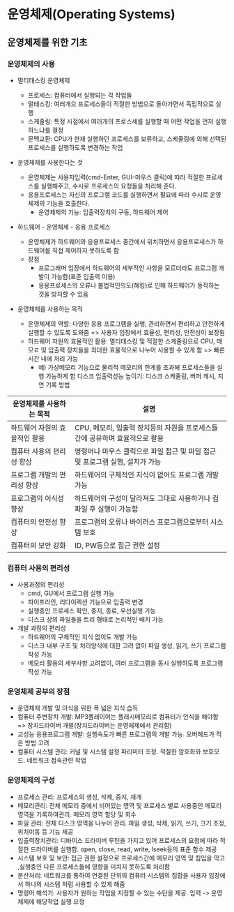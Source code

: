 # 운영체제(Operating Systems)

## 운영체제를 위한 기초

### 운영체제의 사용

- 멀티태스킹 운영체제
  - 프로세스: 컴퓨터에서 실행되는 각 작업들
  - 멀태스킹: 여러개으 프로세스들이 적절한 방법으로 돌아가면서 독립적으로 실행
  - 스케줄링: 특정 시점에서 여러개의 프로스세를 실행할 때 어떤 작업을 먼저 실행하느냐를 결정
  - 문맥교환: CPU가 현재 실행하던 프로세스를 보류하고, 스케줄링에 의해 선택된 프로세스를 실행하도록 변경하는 작업

- 운영체제를 사용한다는 것
  - 운영체제는 사용자입력(cmd-Enter, GUI-마우스 클릭)에 따라 적절한 프로세스를 실행해주고, 수시로 프로세스의 요청들을 처리해 준다.
  - 응용프로세스는 자신의 프로그램 코드를 실행하면서 필요에 따라 수시로 운영체제의 기능을 호출한다.
    - 운영체제의 기능: 입출력장치의 구동, 하드웨어 제어
- 하드웨어 - 운영체제 - 응용 프로세스
  - 운영체제가 하드웨어와 응용프로세스 중간에서 위치하면서 응용프로세스가 하드웨어를 직접 제어하지 못하도록 함
  - 장점
    - 프로그래머 입장에서 하드웨어의 세부적인 사항을 모르더라도 프로그램 개발이 가능함(표준 입출력 이용)
    - 응용프로세스의 오류나 불법적인의도(해킹)로 인해 하드웨어가 동작하는 것을 방지할 수 있음
- 운영체제를 사용하는 목적
  - 운영체제의 역할: 다양한 응용 프로그램을 실행, 관리하면서 편리하고 안전하게 실행할 수 있도록 도와줌 => 사용자 입장에서 효율성, 편리성, 안전성이 보장됨
  - 하드웨어 자원의 효율적인 활용: 멀티태스킹 및 적절한 스케줄링으로 CPU, 메모ㄹ 및 입출력 장치들을 최대한 효율적으로 나누어 사용할 수 있게 함 => 빠른 시간 내에 처리 가능
    - 예)
      가상메모리 기능으로 물리적 메모리의 한계를 초과해 프로세스들을 실행 가능하게 함
      디스크 입출력성능 높이기: 디스크 스케줄링, 버퍼 캐시, 지연 기록 방법

| 운영체제를 사용하는 목적      | 설명                                                         |
| ----------------------------- | ------------------------------------------------------------ |
| 하드웨어 자원의 효율적인 활용 | CPU, 메모리, 입출력 장치등의 자원을 프로세스들간에 공유하며 효율적으로 활용 |
| 컴퓨터 사용의 편리성 향상     | 명령어나 마우스 클릭으로 파일 접근 및 파일 접근 및 프로그램 실행, 설치가 가능 |
| 프로그램 개발의 편리성 향상   | 하드웨어의 구체적인 지식이 없어도 프로그램 개발 가능         |
| 프로그램의 이식성 향상        | 하드웨어의 구성이 달라져도 그대로 사용하거나 컴파일 후 실행이 가능함 |
| 컴퓨터의 안전성 향상          | 프로그램의 오류나 바이러스 프로그램으로부터 시스템 보호      |
| 컴퓨터의 보안 강화            | ID, PW등으로 접근 권한 설정                                  |



### 컴퓨터 사용의 편리성

- 사용과정의 편리성
  - cmd, GU에서 프로그램 실행 가능
  - 파이프라인, 리다이렉션 기능으로 입출력 변경
  - 실행중인 프로세스 확인, 중지, 종료, 우선실행 가능
  - 디스크 상의 파일들을 트리 형태로 논리적인 배치 가능
- 개발 과정의 편리성
  - 하드웨어의 구체적인 지식 없이도 개발 가능
  - 디스크 내부 구조 및 처리양식에 대한 고려 없이 파일 생성, 읽기, 쓰기 프로그램 작성 가능
  - 메모리 활용의 세부사항 고려없이, 여러 프로그램을 동시 실행하도록 프로그램 작성 가능



### 운영체제 공부의 장점

- 운영체제 개발 및 이식을 위한 폭 넓은 지식 습득
- 컴퓨터 주변장치 개발: MP3플레이어는 플래시메모리로 컴퓨터가 인식을 해야함 => 장치드라이버 개발(장치드라이버는 운영체제에서 관리함)
- 고성능 응용프로그램 개발: 실행속도가 빠른 프로그램의 개발 가능. 오버헤드가 적은 방법 고려
- 컴퓨터 시스템 관리: 커널 및 시스템 설정 파리미터 조정. 적절한 암호화와 보호모드. 네트워크 접속관련 작업



### 운영체제의 구성

- 프로세스 관리: 프로세스의 생성, 삭제, 중지, 재개
- 메모리관리: 전체 메모리 중에서 비어있는 영역 및 프로세스 별로 사용중인 메모리 영역을 기록하여관리. 메모리 영역 할당 및 회수
- 파일 관리: 전체 디스크 영역을 나누어 관리. 파일 생성, 삭제, 읽기, 쓰기, 크기 조정, 위치이동 등 기능 제공
- 입출력장치관리: 디바이스 드라이버 루틴을 가지고 있어 프로세스의 요청에 따라 적절한 드라이버를 실행함. open, close, read, write, lseek등의 표준 함수 제공
- 시스템 보호 및 보안: 접근 권한 설정으로 프로세스간에 메모리 영역 및 침입을 막고 ,실행중인 다른 프로세스들에 영향을 미치지 못하도록 처리함
- 분산처리: 네트워크를 통하여 연결된 단위의 컴퓨터 시스템의 집합을 사용자 입장에서 하나의 시스템 처럼 사용할 수 있게 해줌
- 명령어 해석기: 사용자가 원하는 작업을 지정할 수 있는 수단을 제공. 입력 -> 운영체제에 해당작업 실행 요청

